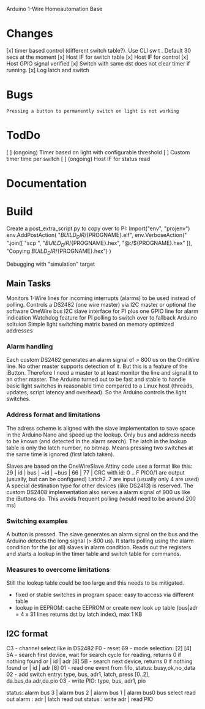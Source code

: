 Arduino 1-Wire Homeautomation Base

# Changes
[x] timer based control (different switch table?). Use CLI sw t <bus> <adr> <latch> <bus> <adr> <pio>.
    Default 30 secs at the moment
[x] Host IF for switch table
[x] Host IF for control
[x] Host GPIO signal verified
[x] Switch with same dst does not clear timer if running.
[x] Log latch and switch

# Bugs
    Pressing a button to permanently switch on light is not working

# TodDo
[ ] (ongoing) Timer based on light with configurable threshold
[ ] Custom timer time per switch
[ ] (ongoing) Host IF for status read
# Documentation

# Build
Create a post_extra_script.py to copy over to PI:
Import("env", "projenv")
env.AddPostAction(
    "$BUILD_DIR/${PROGNAME}.elf",
    env.VerboseAction(" ".join([
        "scp ",
        "$BUILD_DIR/${PROGNAME}.hex", "<user>@<ip>:<path>/${PROGNAME}.hex"
    ]), "Copying $BUILD_DIR/${PROGNAME}.hex")
)

Debugging with "simulation" target

## Main Tasks
Monitors 1-Wire lines for incoming interrupts (alarms) to be used instead of polling.
Controls a DS2482 (one wire master) via I2C master or optional the software OneWire bus
I2C slave interface for PI plus one  GPIO line for alarm indication
Watchdog feature for PI polling to switch over to fallback Arduino soltuion
Simple light switching matrix based on memory optimized addresses

### Alarm handling
Each custom DS2482 generates an alarm signal of > 800 us on the OneWire line. No
other master supports detection of it. But this is a feature of the iButton.
Therefore I need a master to at least monitor the line and signal it to an
other master. The Arduino turned out to be fast and stable to handle basic
light switches in reasonable time compared to a Linux host (threads, updates,
script latency and overhead). So the Arduino controls the light switches.

### Address format and limitations

The adress scheme is aligned with the slave implementation to save space in
the Arduino Nano and speed up the lookup. Only bus and address needs to be known
(and detected in the alarm search).
The latch in the lookup table is only the latch number, no bitmap. Means pressing two
switches at the same time is ignored (first latch taken).

Slaves are based on the OneWireSlave Attiny code uses a format like this:
29 | id | bus | ~id | ~bus | 66 | 77 | CRC
with id: 0 .. F
PIO0/1 are output (usually, but can be configured)
Latch2..7 are input (usually only 4 are used)
A special destination type for other devices (like DS2413) is reserved.
The custom DS2408 implementation also serves a alarm signal of 900 us like
the iButtons do. This avoids frequent polling (would need to be around 200 ms)

### Switching examples ###
A button is pressed. The slave generates an alarm signal on the bus and the Arduino
detects the long signal (> 800 us). It starts polling using the alarm condition
for the (or all) slaves in alarm condition. Reads out the registers and
starts a lookup in the timer table and switch table for commands.

### Measures to overcome limitations
Still the lookup table could be too large and this needs to be mitigated.
- fixed or stable switches in program space: easy to access via different table
- lookup in EEPROM: cache EEPROM or create new look up table (bus|adr = 4 x 31 lines returns dst by latch index),  max 1 KB

## I2C format
C3 - channel select like in DS2482
F0 - reset
69 - mode selection: [2] [4]
5A - search first device, wait for search cycle for reading, returns 0 if nothing found or | id | adr [8]
5B - search next device, returns 0 if nothing found or | id | adr [8]
01 - read one event from fifo, status: busy,ok,no_data
02 - add switch entry:  type, bus, adr1, latch, press [0..2], da.bus,da.adr,da.pio
03 - write PIO: type, bus, adr1, pio

status: alarm bus 3 | alarm bus 2 | alarm bus 1 | alarm bus0
bus select
read out alarm : adr | latch
read out status : write adr | read PIO
